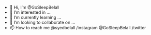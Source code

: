 - 👋 Hi, I’m @GoSleepBelall
- 👀 I’m interested in ...
- 🌱 I’m currently learning ...
- 💞️ I’m looking to collaborate on ...
- 📫 How to reach me 
@syedbelall /instagram
@GoSleepBelall /twitter

<!---
GoSleepBelall/GoSleepBelall is a ✨ special ✨ repository because its `README.md` (this file) appears on your GitHub profile.
You can click the Preview link to take a look at your changes.
--->
